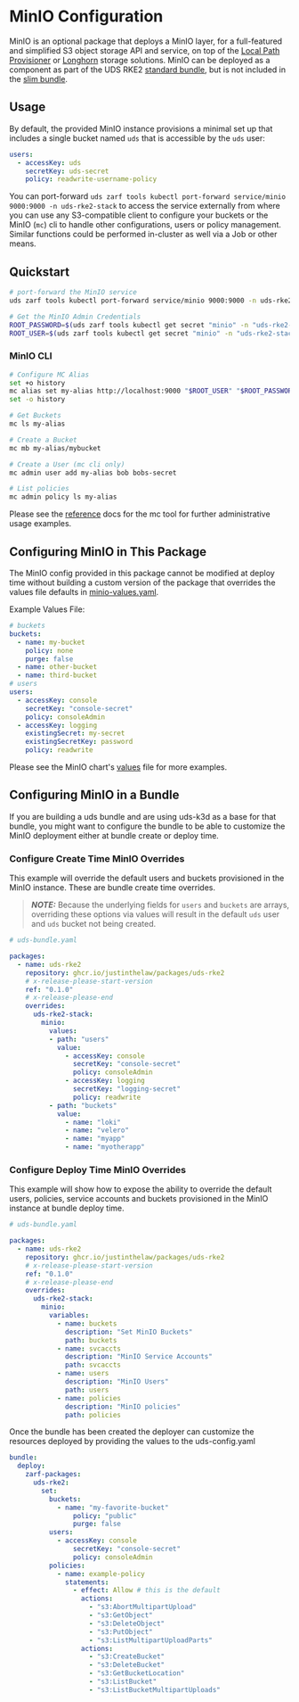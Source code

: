 # MinIO Configuration

MinIO is an optional package that deploys a MinIO layer, for a full-featured and simplified S3 object storage API and service, on top of the [Local Path Provisioner](./LOCAL-PATH.md) or [Longhorn](./LONGHORN.md) storage solutions. MinIO can be deployed as a component as part of the UDS RKE2 [standard bundle](../bundles/rke2-standard/uds-bundle.yaml), but is not included in the [slim bundle](../bundles/rke2-slim/uds-bundle.yaml).

## Usage

By default, the provided MinIO instance provisions a minimal set up that includes a single bucket named `uds` that is accessible by the `uds` user:

```yaml
users:
  - accessKey: uds
    secretKey: uds-secret
    policy: readwrite-username-policy
```

You can port-forward ```uds zarf tools kubectl port-forward service/minio 9000:9000 -n uds-rke2-stack``` to access the service externally from where you can use any S3-compatible client to configure your buckets or the MinIO (`mc`) cli to handle other configurations, users or policy management. Similar functions could be performed in-cluster as well via a Job or other means.

## Quickstart

```bash
# port-forward the MinIO service
uds zarf tools kubectl port-forward service/minio 9000:9000 -n uds-rke2-stack

# Get the MinIO Admin Credentials
ROOT_PASSWORD=$(uds zarf tools kubectl get secret "minio" -n "uds-rke2-stack" -o json | jq -r '.data.rootPassword' | base64 --decode)
ROOT_USER=$(uds zarf tools kubectl get secret "minio" -n "uds-rke2-stack" -o json | jq -r '.data.rootUser' | base64 --decode)
```

### MinIO CLI

```bash
# Configure MC Alias
set +o history
mc alias set my-alias http://localhost:9000 "$ROOT_USER" "$ROOT_PASSWORD"
set -o history

# Get Buckets
mc ls my-alias

# Create a Bucket
mc mb my-alias/mybucket

# Create a User (mc cli only)
mc admin user add my-alias bob bobs-secret

# List policies
mc admin policy ls my-alias
```

Please see the [reference](https://min.io/docs/minio/linux/reference/minio-mc-admin.html) docs for the mc tool for further administrative usage examples.

## Configuring MinIO in This Package

The MinIO config provided in this package cannot be modified at deploy time without building a custom version of the package that overrides the values file defaults in [minio-values.yaml](../packages/init/values/minio-values.yaml).

Example Values File:

```yaml
# buckets
buckets:
  - name: my-bucket
    policy: none
    purge: false
  - name: other-bucket
  - name: third-bucket
# users
users:
  - accessKey: console
    secretKey: "console-secret"
    policy: consoleAdmin
  - accessKey: logging
    existingSecret: my-secret
    existingSecretKey: password
    policy: readwrite
```

Please see the MinIO chart's [values](https://github.com/minio/minio/blob/master/helm/minio/values.yaml) file for more examples.

## Configuring MinIO in a Bundle

If you are building a uds bundle and are using uds-k3d as a base for that bundle, you might want to configure the bundle to be able to customize the MinIO deployment either at bundle create or deploy time.

### Configure Create Time MinIO Overrides

This example will override the default users and buckets provisioned in the MinIO instance. These are bundle create time overrides.

> **_NOTE:_** Because the underlying fields for `users` and `buckets` are arrays, overriding these options via values will result in the default `uds` user and `uds` bucket not being created.

```yaml
# uds-bundle.yaml

packages:
  - name: uds-rke2
    repository: ghcr.io/justinthelaw/packages/uds-rke2
    # x-release-please-start-version
    ref: "0.1.0"
    # x-release-please-end
    overrides:
      uds-rke2-stack:
        minio:
          values:
          - path: "users"
            value:
              - accessKey: console
                secretKey: "console-secret"
                policy: consoleAdmin
              - accessKey: logging
                secretKey: "logging-secret"
                policy: readwrite
          - path: "buckets"
            value:
              - name: "loki"  
              - name: "velero"
              - name: "myapp"
              - name: "myotherapp"
```

### Configure Deploy Time MinIO Overrides

This example will show how to expose the ability to override the default users, policies, service accounts and buckets provisioned in the MinIO instance at bundle deploy time.

```yaml
# uds-bundle.yaml

packages:
  - name: uds-rke2
    repository: ghcr.io/justinthelaw/packages/uds-rke2
    # x-release-please-start-version
    ref: "0.1.0"
    # x-release-please-end
    overrides:
      uds-rke2-stack:
        minio:
          variables:
            - name: buckets
              description: "Set MinIO Buckets"
              path: buckets
            - name: svcaccts
              description: "MinIO Service Accounts"
              path: svcaccts
            - name: users
              description: "MinIO Users"
              path: users
            - name: policies
              description: "MinIO policies"
              path: policies
```

Once the bundle has been created the deployer can customize the resources deployed by providing the values to the uds-config.yaml

```yaml
bundle:
  deploy:
    zarf-packages:
      uds-rke2:
        set:
          buckets:
            - name: "my-favorite-bucket"
                policy: "public"
                purge: false
          users:
            - accessKey: console
                secretKey: "console-secret"
                policy: consoleAdmin
          policies:
            - name: example-policy
              statements:
                - effect: Allow # this is the default
                  actions:
                    - "s3:AbortMultipartUpload"
                    - "s3:GetObject"
                    - "s3:DeleteObject"
                    - "s3:PutObject"
                    - "s3:ListMultipartUploadParts"
                  actions:
                    - "s3:CreateBucket"
                    - "s3:DeleteBucket"
                    - "s3:GetBucketLocation"
                    - "s3:ListBucket"
                    - "s3:ListBucketMultipartUploads"
```
